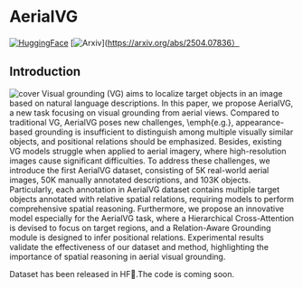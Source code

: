 # AerialVG

[![HuggingFace](https://img.shields.io/badge/Dataset-Huggingface-F8D44D.svg)](https://huggingface.co/datasets/IPEC-COMMUNITY/AerialVG)
[![Arxiv](https://img.shields.io/badge/Arxiv-Preprint-A42C24.svg)](https://arxiv.org/abs/2504.07836）
## Introduction
![cover](images/AerialVG.png)
Visual grounding (VG) aims to localize target objects in an image based on natural language descriptions. In this paper, we propose AerialVG, a new task focusing on visual grounding from aerial views. Compared to traditional VG, AerialVG poses new challenges, \emph{e.g.}, appearance-based grounding is insufficient to distinguish among multiple visually similar objects, and positional relations should be emphasized. Besides, existing VG models struggle when applied to aerial imagery, where high-resolution images cause significant difficulties. 
To address these challenges, we introduce the first AerialVG dataset, consisting of 5K real-world aerial images, 50K manually annotated descriptions, and 103K objects. Particularly, each annotation in AerialVG dataset contains multiple target objects annotated with relative spatial relations, requiring models to perform comprehensive spatial reasoning.
Furthermore, we propose an innovative model especially for the AerialVG task, where a Hierarchical Cross-Attention is devised to focus on target regions, and a Relation-Aware Grounding module is designed to infer positional relations. Experimental results validate the effectiveness of our dataset and method, highlighting the importance of spatial reasoning in aerial visual grounding.

Dataset has been released in HF🤗.The code is coming soon.
